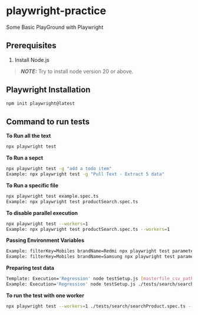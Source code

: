 # playwright-practice
Some Basic PlayGround with Playwright

## Prerequisites
1. Install Node.js

> **_NOTE:_**  Try to install node version 20 or above.

## Playwright Installation
```bash
npm init playwright@latest
```


## Command to run tests

**To Run all the text**
```bash
npx playwright test
```

**To Run a sepct**
```bash
npx playwright test -g "add a todo item"
Example: npx playwright test -g "Pull Text - Extract 5 data"
```

**To Run a specific file**
```bash
npx playwright test example.spec.ts
Example: npx playwright test productSearch.spec.ts
```

**To disable parallel execution**
```bash
npx playwright test --workers=1
Example: npx playwright test productSearch.spec.ts --workers=1
```

**Passing Environment Variables**
```bash
Example: filterKey=Mobiles brandName=Redmi npx playwright test parameterizedFilter.spec.ts --headed
Example: filterKey=Mobiles brandName=Samsung npx playwright test parameterizedFilter.spec.ts --headed
```

**Preparing test data**
```bash
Template: Execution='Regression' node testSetup.js [masterfile_csv_path]
Example: Execution='Regression' node testSetup.js ./tests/search/searchProduct.csv
```

**To run the test with one worker**
```bash
npx playwright test --workers=1 ./tests/search/searchProduct.spec.ts --headed  
```
